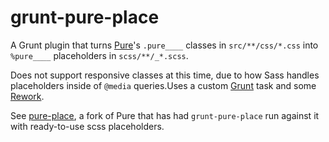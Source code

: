 grunt-pure-place
================

A Grunt plugin that turns [Pure](http://purecss.io/)'s `.pure____` classes in `src/**/css/*.css` into
`%pure____` placeholders in `scss/**/_*.scss`.

Does not support responsive classes at this time, due to how Sass handles placeholders
inside of `@media` queries.Uses a custom [Grunt](http://gruntjs.com/) task and some
[Rework](https://github.com/visionmedia/rework).

See [pure-place](https://github.com/jjt/pure-place), a fork of Pure that has had `grunt-pure-place`
run against it with ready-to-use scss placeholders.
